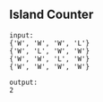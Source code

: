 ## Island Counter
```
input:
{'W', 'W', 'W', 'L'}
{'W', 'L', 'W', 'W'}
{'W', 'W', 'L', 'W'}
{'W', 'W', 'W', 'W'}

output:
2